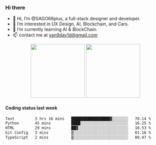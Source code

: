 
### Hi there 

- 👋 Hi, I’m @SAGO68plus, a full-stack designer and developer.
- 👀 I’m interested in UX Design, AI, Blockchain, and Cars.
- 🌱 I’m currently learning AI & BlockChain.
- 📫 contact me at yan9dav1d@gmail.com
<div align="center">
  <span>  </span>
  <img height="170px" src="https://github-readme-stats.vercel.app/api?username=SAGO68plus" />
  <span>  </span>
  <img height="170px" src="https://github-readme-stats.vercel.app/api/top-langs/?username=SAGO68plus&layout=compact&langs_count=8" />
  <span>  </span>
</div>

#### Coding status last week
<!--START_SECTION:waka-->

```txt
Text         3 hrs 16 mins   █████████████████▓░░░░░░░   70.14 %
Python       45 mins         ████░░░░░░░░░░░░░░░░░░░░░   16.25 %
HTML         29 mins         ██▓░░░░░░░░░░░░░░░░░░░░░░   10.53 %
Git Config   3 mins          ▒░░░░░░░░░░░░░░░░░░░░░░░░   01.16 %
TypeScript   2 mins          ▒░░░░░░░░░░░░░░░░░░░░░░░░   00.97 %
```

<!--END_SECTION:waka-->
